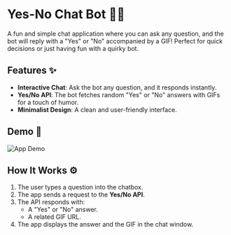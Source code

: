 # Yes-No Chat Bot 🤖💬  

A fun and simple chat application where you can ask any question, and the bot will reply with a "Yes" or "No" accompanied by a GIF! Perfect for quick decisions or just having fun with a quirky bot.  

## Features ✨  
- **Interactive Chat**: Ask the bot any question, and it responds instantly.  
- **Yes/No API**: The bot fetches random "Yes" or "No" answers with GIFs for a touch of humor.  
- **Minimalist Design**: A clean and user-friendly interface.  

## Demo 🚀  
![App Demo](./assets/demo.png)

## How It Works ⚙️  
1. The user types a question into the chatbox.  
2. The app sends a request to the **Yes/No API**.  
3. The API responds with:  
   - A "Yes" or "No" answer.  
   - A related GIF URL.  
4. The app displays the answer and the GIF in the chat window.  
